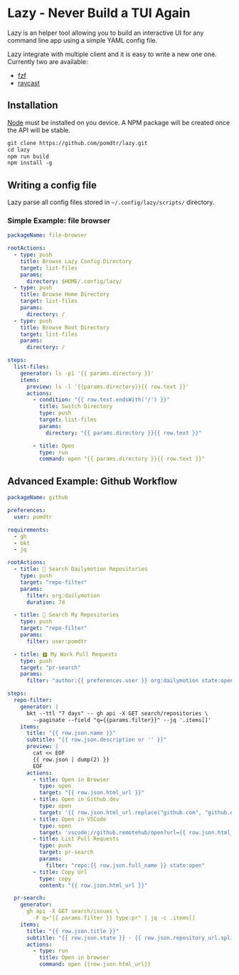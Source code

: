 # Lazy - Never Build a TUI Again

Lazy is an helper tool allowing you to build an interactive UI for any command line app using a simple YAML config file.

Lazy integrate with multiple client and it is easy to write a new one one. Currently two are available:

- [fzf](./clients/fzf/README.md)
- [raycast](./client/raycast/README.md)

## Installation

[Node](https://nodejs.org/en/download/) must be installed on you device.
A NPM package will be created once the API will be stable.

```txt
git clone https://github.com/pomdtr/lazy.git
cd lazy
npm run build
npm install -g
```

## Writing a config file

Lazy parse all config files stored in `~/.config/lazy/scripts/` directory.

### Simple Example: file browser

```yaml
packageName: file-browser

rootActions:
  - type: push
    title: Browse Lazy Config Directory
    target: list-files
    params:
      directory: $HOME/.config/lazy/
  - type: push
    title: Browse Home Directory
    target: list-files
    params:
      directory: /
  - type: push
    title: Browse Root Directory
    target: list-files
    params:
      directory: /

steps:
  list-files:
    generator: ls -p1 '{{ params.directory }}'
    items:
      preview: ls -l '{{params.directory}}{{ row.text }}'
      actions:
        - condition: "{{ row.text.endsWith('/') }}"
          title: Switch Directory
          type: push
          target: list-files
          params:
            directory: "{{ params.directory }}{{ row.text }}"

        - title: Open
          type: run
          command: open "{{ params.directory }}{{ row.text }}"
```

## Advanced Example: Github Workflow

```yaml
packageName: github

preferences:
  user: pomdtr

requirements:
  - gh
  - bkt
  - jq

rootActions:
  - title: 🔎 Search Dailymotion Repositories
    type: push
    target: "repo-filter"
    params:
      filter: org:dailymotion
      duration: 7d

  - title: 🔎 Search My Repositories
    type: push
    target: "repo-filter"
    params:
      filter: user:pomdtr

  - title: 🅿️ My Work Pull Requests
    type: push
    target: "pr-search"
    params:
      filter: "author:{{ preferences.user }} org:dailymotion state:open"

steps:
  repo-filter:
    generator: |
      bkt --ttl "7 days" -- gh api -X GET search/repositories \
        --paginate --field "q={{params.filter}}" --jq '.items[]'
    items:
      title: "{{ row.json.name }}"
      subtitle: "{{ row.json.description or '' }}"
      preview: |
        cat << EOF
        {{ row.json | dump(2) }}
        EOF
      actions:
        - title: Open in Browser
          type: open
          target: "{{ row.json.html_url }}"
        - title: Open in Github.dev
          type: open
          target: '{{ row.json.html_url.replace("github.com", "github.dev") }}'
        - title: Open in VSCode
          type: open
          target: 'vscode://github.remotehub/open?url={{ row.json.html_url | urlencode }}'
        - title: List Pull Requests
          type: push
          target: pr-search
          params:
            filter: "repo:{{ row.json.full_name }} state:open"
        - title: Copy Url
          type: copy
          content: "{{ row.json.html_url }}"

  pr-search:
    generator:
      gh api -X GET search/issues \
        -F q="{{ params.filter }} type:pr" | jq -c .items[]
    items:
      title: "{{ row.json.title }}"
      subtitle: "{{ row.json.state }} - {{ row.json.repository_url.split('/') | last }}"
      actions:
        - type: run
          title: Open in browser
          command: open {{row.json.html_url}}
```
